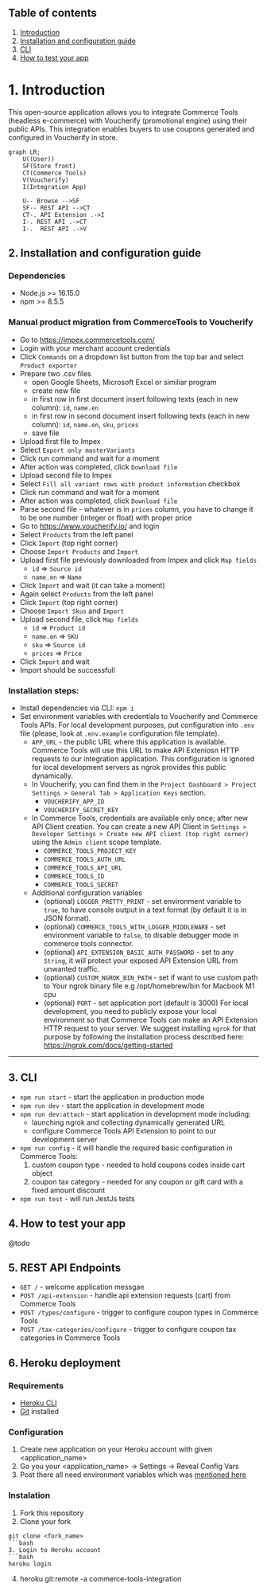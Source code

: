 ## Table of contents

1. [Introduction](#1-installation-and-configuration-guide)
2. [Installation and configuration guide](#2-installation-and-configuration-guide)
3. [CLI](#3-cli)
4. [How to test your app](#4-how-to-test-your-app)
 
# 1. Introduction

This open-source application allows you to integrate Commerce Tools (headless e-commerce) with Voucherify (promotional engine) using their public APIs. This integration enables buyers to use coupons generated and configured in Voucherify in store.


``` mermaid
graph LR;
    U((User))
    SF(Store front)
    CT(Commerce Tools)
    V(Voucherify)
    I(Integration App)

    U-- Browse -->SF
    SF-- REST API -->CT
    CT-. API Extension .->I
    I-. REST API .->CT
    I-.  REST API .->V
```

## 2. Installation and configuration guide

### Dependencies
- Node.js >= 16.15.0
- npm >= 8.5.5

### Manual product migration from CommerceTools to Voucherify
- Go to https://impex.commercetools.com/
- Login with your merchant account credentials
- Click `Commands` on a dropdown list button from the top bar and select `Product exporter`
- Prepare two .csv files
    - open Google Sheets, Microsoft Excel or similiar program
    - create new file
    - in first row in first document insert following texts (each in new column): `id`, `name.en`
    - in first row in second document insert following texts (each in new column): `id`, `name.en`, `sku`, `prices`
    - save file
- Upload first file to Impex
- Select `Export only masterVariants`
- Click run command and wait for a moment
- After action was completed, click `Download file`
- Upload second file to Impex
- Select `Fill all variant rows with product information` checkbox
- Click run command and wait for a moment
- After action was completed, click `Download file`
- Parse second file - whatever is in `prices` column, you have to change it to be one number (integer or float) with proper price
- Go to https://www.voucherify.io/ and login
- Select `Products` from the left panel
- Click `Import` (top right corner)
- Choose `Import Products` and `Import`
- Upload first file previously downloaded from Impex and click `Map fields`
    - `id` => `Source id`
    - `name.en` => `Name`
- Click `Import` and wait (it can take a moment)
- Again select `Products` from the left panel
- Click `Import` (top right corner)
- Choose `Import Skus` and `Import`
- Upload second file, click `Map fields`
    - `id` => `Product id`
    - `name.en` => `SKU`
    - `sku` => `Source id`
    - `prices` => `Price`
- Click `Import` and wait
- Import should be successfull
### Installation steps:

- Install dependencies via CLI: `npm i`
- Set environment variables with credentials to Voucherify and Commerce Tools APIs. For local development purposes, put configuration into `.env` file (please, look at `.env.example` configuration file template).
    - `APP_URL` - the public URL where this application is available. Commerce Tools will use this URL to make API Exteniosn HTTP requests to our integration application. This configuration is ignored for local development servers as ngrok provides this public dynamically. 
    - In Voucherify, you can find them in the `Project Dashboard > Project Settings > General Tab > Application Keys` section.
        - `VOUCHERIFY_APP_ID`
        - `VOUCHERIFY_SECRET_KEY`
    - In Commerce Tools, credentials are available only once; after new API Client creation. You can create a new API Client in `Settings > Developer Settings > Create new API client (top right corner)` using the `Admin client` scope template.
        - `COMMERCE_TOOLS_PROJECT_KEY`
        - `COMMERCE_TOOLS_AUTH_URL`
        - `COMMERCE_TOOLS_API_URL`
        - `COMMERCE_TOOLS_ID`
        - `COMMERCE_TOOLS_SECRET`
    - Additional configuration variables
        - (optional) `LOGGER_PRETTY_PRINT` - set environment variable to `true`, to have console output in a text format (by default it is in JSON format).
        - (optional) `COMMERCE_TOOLS_WITH_LOGGER_MIDDLEWARE` - set environment variable to `false`, to disable debugger mode in commerce tools connector.
        - (optional) `API_EXTENSION_BASIC_AUTH_PASSWORD` - set to any `String`, it will protect your exposed API Extension URL from unwanted traffic.
        - (optional) `CUSTOM_NGROK_BIN_PATH` - set if want to use custom path to Your ngrok binary file e.g /opt/homebrew/bin for Macbook M1 cpu
        - (optional) `PORT` - set application port (default is 3000)
For local development, you need to publicly expose your local environment so that Commerce Tools can make an API Extension HTTP request to your server. We suggest installing `ngrok` for that purpose by following the installation process described here: https://ngrok.com/docs/getting-started

---

## 3. CLI

- `npm run start` - start the application in production mode
- `npm run dev` - start the application in development mode
- `npm run dev:attach` - start application in development mode including:
    - launching ngrok and collecting dynamically generated URL
    - configure Commerce Tools API Extension to point to our development server
- `npm run config` - it will handle the required basic configuration in Commerce Tools:
    1. custom coupon type - needed to hold coupons codes inside cart object
    2. coupon tax category - needed for any coupon or gift card with a fixed amount discount
- `npm run test` - will run JestJs tests

## 4. How to test your app

@todo

## 5. REST API Endpoints

- `GET /` - welcome application messgae
- `POST /api-extension` - handle api extension requests (cart) from Commerce Tools
- `POST /types/configure` - trigger to configure coupon types in Commerce Tools
- `POST /tax-categories/configure` - trigger to configure coupon tax categories in Commerce Tools

## 6. Heroku deployment

### Requirements

- [Heroku CLI](https://devcenter.heroku.com/articles/heroku-cli)
- [Git](https://devcenter.heroku.com/articles/heroku-cli) installed


### Configuration

1. Create new application on your Heroku account with given <application_name>
2. Go you your <application_name> -> Settings -> Reveal Config Vars
3. Post there all need environment variables which was [mentioned here](#installation-steps)

### Instalation



1. Fork this repository
2. Clone your fork
```
git clone <fork_name>
```bash
3. Login to Heroku account
```bash
heroku login
```
4. heroku git:remote -a commerce-tools-integration
 
